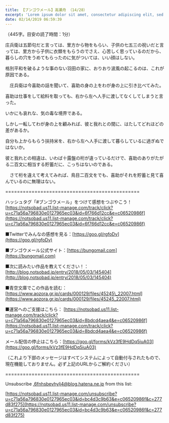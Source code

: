 ```yaml
---
title: 【ブンゴウメール】高瀬舟 （14/28）
excerpt: 'Lorem ipsum dolor sit amet, consectetur adipiscing elit, sed do eiusmod tempor incididunt ut labore et dolore magna aliqua. Praesent elementum facilisis leo vel fringilla est ullamcorper eget. At imperdiet dui accumsan sit amet nulla facilisi morbi tempus.'
date: 02/14/2019 06:59:39
---
```


（445字。目安の読了時間：1分）

庄兵衛は五節句だと言っては、里方から物をもらい、子供の七五三の祝いだと言っては、里方から子供に衣類をもらうのでさえ、心苦しく思っているのだから、暮らしの穴をうめてもらったのに気がついては、いい顔はしない。

格別平和を破るような事のない羽田の家に、おりおり波風の起こるのは、これが原因である。

　庄兵衛は今喜助の話を聞いて、喜助の身の上をわが身の上に引き比べてみた。

喜助は仕事をして給料を取っても、右から左へ人手に渡してなくしてしまうと言った。

いかにも哀れな、気の毒な境界である。

しかし一転してわが身の上を顧みれば、彼と我れとの間に、はたしてどれほどの差があるか。

自分も上からもらう扶持米を、右から左へ人手に渡して暮らしているに過ぎぬではないか。

彼と我れとの相違は、いわば十露盤の桁が違っているだけで、喜助のありがたがる二百文に相当する貯蓄だに、こっちはないのである。

　さて桁を違えて考えてみれば、鳥目二百文をでも、喜助がそれを貯蓄と見て喜んでいるのに無理はない。

\==============================================

ハッシュタグ「#ブンゴウメール」をつけて感想をつぶやこう！ [https://notsobad.us11.list-manage.com/track/click?u=c71a56a796830e0127965ec03&id=6f766d12cc&e=c06520986f](https://notsobad.us11.list-manage.com/track/click?u=c71a56a796830e0127965ec03&id=6f766d12cc&e=c06520986f)

■Twitterでみんなの感想を見る：[https://goo.gl/rgfoDv](https://goo.gl/rgfoDv)

■ブンゴウメール公式サイト：[https://bungomail.com](https://bungomail.com)

■次に読みたい作品を教えてください！：[http://blog.notsobad.jp/entry/2018/05/03/145404](http://blog.notsobad.jp/entry/2018/05/03/145404)

■青空文庫でこの作品を読む：[https://www.aozora.gr.jp/cards/000129/files/45245\_22007.html](https://www.aozora.gr.jp/cards/000129/files/45245_22007.html)

■運営へのご支援はこちら： [https://notsobad.us11.list-manage.com/track/click?u=c71a56a796830e0127965ec03&id=8bdcd4aea4&e=c06520986f](https://notsobad.us11.list-manage.com/track/click?u=c71a56a796830e0127965ec03&id=8bdcd4aea4&e=c06520986f)

メール配信の停止はこちら：[https://goo.gl/forms/kVz3fE9HdDq5iuA03](https://goo.gl/forms/kVz3fE9HdDq5iuA03)

（これより下部のメッセージはすべてシステムによって自動付与されたもので、現在機能しておりません。必ず上記のURLからご解約ください）

\==============================================

Unsubscribe .6fnhsbevhylj4@blog.hatena.ne.jp from this list:

[https://notsobad.us11.list-manage.com/unsubscribe?u=c71a56a796830e0127965ec03&id=bc4d3c9b63&e=c06520986f&c=277d83f275](https://notsobad.us11.list-manage.com/unsubscribe?u=c71a56a796830e0127965ec03&id=bc4d3c9b63&e=c06520986f&c=277d83f275)